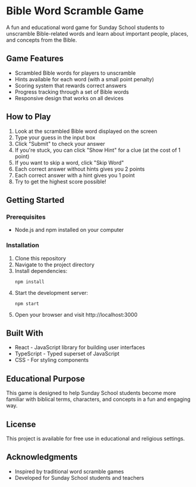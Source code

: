 # Bible Word Scramble Game

A fun and educational word game for Sunday School students to unscramble Bible-related words and learn about important people, places, and concepts from the Bible.

## Game Features

- Scrambled Bible words for players to unscramble
- Hints available for each word (with a small point penalty)
- Scoring system that rewards correct answers
- Progress tracking through a set of Bible words
- Responsive design that works on all devices

## How to Play

1. Look at the scrambled Bible word displayed on the screen
2. Type your guess in the input box
3. Click "Submit" to check your answer
4. If you're stuck, you can click "Show Hint" for a clue (at the cost of 1 point)
5. If you want to skip a word, click "Skip Word" 
6. Each correct answer without hints gives you 2 points
7. Each correct answer with a hint gives you 1 point
8. Try to get the highest score possible!

## Getting Started

### Prerequisites

- Node.js and npm installed on your computer

### Installation

1. Clone this repository
2. Navigate to the project directory
3. Install dependencies:
   ```
   npm install
   ```
4. Start the development server:
   ```
   npm start
   ```
5. Open your browser and visit http://localhost:3000

## Built With

- React - JavaScript library for building user interfaces
- TypeScript - Typed superset of JavaScript
- CSS - For styling components

## Educational Purpose

This game is designed to help Sunday School students become more familiar with biblical terms, characters, and concepts in a fun and engaging way.

## License

This project is available for free use in educational and religious settings.

## Acknowledgments

- Inspired by traditional word scramble games
- Developed for Sunday School students and teachers
